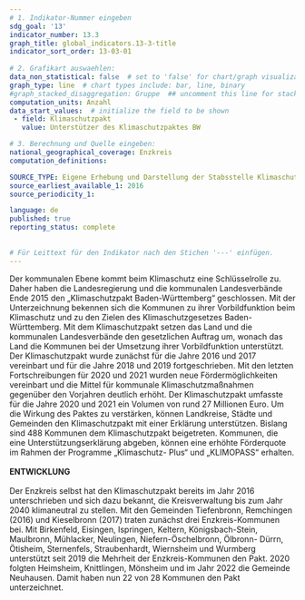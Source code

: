 ```yaml
---
# 1. Indikator-Nummer eingeben 
sdg_goal: '13'
indicator_number: 13.3
graph_title: global_indicators.13-3-title
indicator_sort_order: 13-03-01
 
# 2. Grafikart auswaehlen: 
data_non_statistical: false  # set to 'false' for chart/graph visualization 
graph_type: line  # chart types include: bar, line, binary 
#graph_stacked_disaggregation: Gruppe  ## uncomment this line for stacked bars. eplace 'Geschlecht' with the field of aggregation. 
computation_units: Anzahl 
data_start_values:  # initialize the field to be shown  
 - field: Klimaschutzpakt
   value: Unterstützer des Klimaschutzpaktes BW

# 3. Berechnung und Quelle eingeben: 
national_geographical_coverage: Enzkreis
computation_definitions: 

SOURCE_TYPE: Eigene Erhebung und Darstellung der Stabsstelle Klimaschutz und Kreisentwicklung des Enzkreises
source_earliest_available_1: 2016 
source_periodicity_1: 

language: de   
published: true 
reporting_status: complete
 
 
# Für Leittext für den Indikator nach den Stichen '---' einfügen. 
---
```

Der kommunalen Ebene kommt beim Klimaschutz eine Schlüsselrolle zu. Daher haben die Landesregierung und die kommunalen Landesverbände Ende 2015 den „Klimaschutzpakt Baden-Württemberg“ geschlossen. Mit der Unterzeichnung bekennen sich die Kommunen zu ihrer Vorbildfunktion beim Klimaschutz und zu den Zielen des Klimaschutzgesetzes Baden-Württemberg. Mit dem Klimaschutzpakt setzen das Land und die kommunalen Landesverbände den gesetzlichen Auftrag um, wonach das Land die Kommunen bei der Umsetzung ihrer Vorbildfunktion unterstützt. Der Klimaschutzpakt wurde zunächst für die Jahre 2016 und 2017 vereinbart und für die Jahre 2018 und 2019 fortgeschrieben. Mit den letzten Fortschreibungen für 2020 und 2021 wurden neue Fördermöglichkeiten vereinbart und die Mittel für kommunale Klimaschutzmaßnahmen gegenüber den Vorjahren deutlich erhöht. Der Klimaschutzpakt umfasste für die Jahre 2020 und 2021 ein Volumen von rund 27 Millionen Euro. Um die Wirkung des Paktes zu verstärken, können Landkreise, Städte und Gemeinden den Klimaschutzpakt mit einer Erklärung unterstützen. Bislang sind 488 Kommunen dem Klimaschutzpakt beigetreten. Kommunen, die eine Unterstützungserklärung abgeben, können eine erhöhte Förderquote im Rahmen der Programme „Klimaschutz- Plus“ und „KLIMOPASS“ erhalten. <br>
<br>
**ENTWICKLUNG** <br>
<br>
Der Enzkreis selbst hat den Klimaschutzpakt bereits im Jahr 2016 unterschrieben und sich dazu bekannt, die Kreisverwaltung bis zum Jahr 2040 klimaneutral zu stellen. Mit den Gemeinden Tiefenbronn, Remchingen (2016) und Kieselbronn (2017) traten zunächst drei Enzkreis-Kommunen bei. Mit Birkenfeld, Eisingen, Ispringen, Keltern, Königsbach-Stein, Maulbronn, Mühlacker, Neulingen, Niefern-Öschelbronn, Ölbronn- Dürrn, Ötisheim, Sternenfels, Straubenhardt, Wiernsheim und Wurmberg unterstützt seit 2019 die Mehrheit der Enzkreis-Kommunen den Pakt. 2020 folgten Heimsheim, Knittlingen, Mönsheim und im Jahr 2022 die Gemeinde Neuhausen. Damit haben nun 22 von 28 Kommunen den Pakt unterzeichnet.
